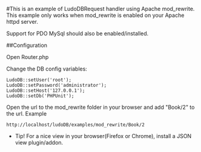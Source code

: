 #This is an example of LudoDBRequest handler using Apache mod_rewrite.
This example only works when mod_rewrite is enabled on your Apache httpd server.

Support for PDO MySql should also be enabled/installed.

##Configuration

Open Router.php

Change the DB config variables:

    LudoDB::setUser('root');
    LudoDB::setPassword('administrator');
    LudoDB::setHost('127.0.0.1');
    LudoDB::setDb('PHPUnit');

Open the url to the mod_rewrite folder in your browser and add "Book/2" to the url. Example

    http://localhost/ludoDB/examples/mod_rewrite/Book/2

* Tip! For a nice view in your browser(Firefox or Chrome), install a JSON view plugin/addon.
